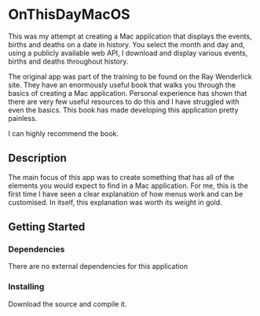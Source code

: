 # OnThisDayMacOS
This was my attempt at creating a Mac application that displays the events, births and deaths on a 
date in history. You select the month and day and, using a publicly available web API, I download and
display various events, births and deaths throughout history.

The original app was part of the training to be found on the Ray Wenderlick site. They have an enormously useful book that walks you through the basics of creating a Mac application. Personal experience has shown that there are very few useful resources to do this and I have struggled with even the basics. This book has made developing this application pretty painless.

I can highly recommend the book.

## Description

The main focus of this app was to create something that has all of the elements you would expect to find in a Mac application. For me, this is the first time I have seen a clear explanation of how menus work and can be customised. In itself, this explanation was worth its weight in gold.

## Getting Started

### Dependencies

There are no external dependencies for this application

### Installing

Download the source and compile it. 
